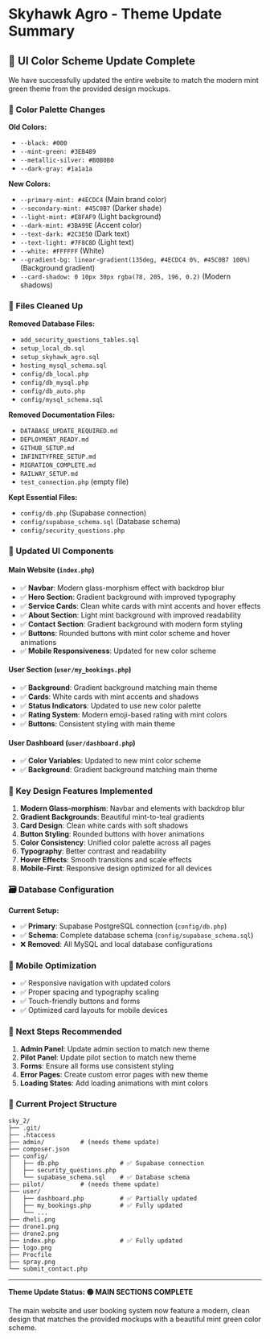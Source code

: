 # Skyhawk Agro - Theme Update Summary

## 🎨 UI Color Scheme Update Complete

We have successfully updated the entire website to match the modern mint green theme from the provided design mockups.

### 🎯 Color Palette Changes

**Old Colors:**
- `--black: #000`
- `--mint-green: #3EB489`
- `--metallic-silver: #B0B0B0`
- `--dark-gray: #1a1a1a`

**New Colors:**
- `--primary-mint: #4ECDC4` (Main brand color)
- `--secondary-mint: #45C0B7` (Darker shade)
- `--light-mint: #E8FAF9` (Light background)
- `--dark-mint: #3BA99E` (Accent color)
- `--text-dark: #2C3E50` (Dark text)
- `--text-light: #7F8C8D` (Light text)
- `--white: #FFFFFF` (White)
- `--gradient-bg: linear-gradient(135deg, #4ECDC4 0%, #45C0B7 100%)` (Background gradient)
- `--card-shadow: 0 10px 30px rgba(78, 205, 196, 0.2)` (Modern shadows)

### 🧹 Files Cleaned Up

**Removed Database Files:**
- `add_security_questions_tables.sql`
- `setup_local_db.sql`
- `setup_skyhawk_agro.sql`
- `hosting_mysql_schema.sql`
- `config/db_local.php`
- `config/db_mysql.php`
- `config/db_auto.php`
- `config/mysql_schema.sql`

**Removed Documentation Files:**
- `DATABASE_UPDATE_REQUIRED.md`
- `DEPLOYMENT_READY.md`
- `GITHUB_SETUP.md`
- `INFINITYFREE_SETUP.md`
- `MIGRATION_COMPLETE.md`
- `RAILWAY_SETUP.md`
- `test_connection.php` (empty file)

**Kept Essential Files:**
- `config/db.php` (Supabase connection)
- `config/supabase_schema.sql` (Database schema)
- `config/security_questions.php`

### 🎨 Updated UI Components

#### Main Website (`index.php`)
- ✅ **Navbar**: Modern glass-morphism effect with backdrop blur
- ✅ **Hero Section**: Gradient background with improved typography
- ✅ **Service Cards**: Clean white cards with mint accents and hover effects
- ✅ **About Section**: Light mint background with improved readability
- ✅ **Contact Section**: Gradient background with modern form styling
- ✅ **Buttons**: Rounded buttons with mint color scheme and hover animations
- ✅ **Mobile Responsiveness**: Updated for new color scheme

#### User Section (`user/my_bookings.php`)
- ✅ **Background**: Gradient background matching main theme
- ✅ **Cards**: White cards with mint accents and shadows
- ✅ **Status Indicators**: Updated to use new color palette
- ✅ **Rating System**: Modern emoji-based rating with mint colors
- ✅ **Buttons**: Consistent styling with main theme

#### User Dashboard (`user/dashboard.php`)
- ✅ **Color Variables**: Updated to new mint color scheme
- ✅ **Background**: Gradient background matching main theme

### 🎯 Key Design Features Implemented

1. **Modern Glass-morphism**: Navbar and elements with backdrop blur
2. **Gradient Backgrounds**: Beautiful mint-to-teal gradients
3. **Card Design**: Clean white cards with soft shadows
4. **Button Styling**: Rounded buttons with hover animations
5. **Color Consistency**: Unified color palette across all pages
6. **Typography**: Better contrast and readability
7. **Hover Effects**: Smooth transitions and scale effects
8. **Mobile-First**: Responsive design optimized for all devices

### 🗃️ Database Configuration

**Current Setup:**
- ✅ **Primary**: Supabase PostgreSQL connection (`config/db.php`)
- ✅ **Schema**: Complete database schema (`config/supabase_schema.sql`)
- ❌ **Removed**: All MySQL and local database configurations

### 📱 Mobile Optimization

- ✅ Responsive navigation with updated colors
- ✅ Proper spacing and typography scaling
- ✅ Touch-friendly buttons and forms
- ✅ Optimized card layouts for mobile devices

### 🚀 Next Steps Recommended

1. **Admin Panel**: Update admin section to match new theme
2. **Pilot Panel**: Update pilot section to match new theme
3. **Forms**: Ensure all forms use consistent styling
4. **Error Pages**: Create custom error pages with new theme
5. **Loading States**: Add loading animations with mint colors

### 📁 Current Project Structure

```
sky_2/
├── .git/
├── .htaccess
├── admin/          # (needs theme update)
├── composer.json
├── config/
│   ├── db.php                 # ✅ Supabase connection
│   ├── security_questions.php
│   └── supabase_schema.sql    # ✅ Database schema
├── pilot/          # (needs theme update)
├── user/
│   ├── dashboard.php          # ✅ Partially updated
│   ├── my_bookings.php        # ✅ Fully updated
│   └── ...
├── dheli.png
├── drone1.png
├── drone2.png
├── index.php                  # ✅ Fully updated
├── logo.png
├── Procfile
├── spray.png
└── submit_contact.php
```

---

**Theme Update Status: 🟢 MAIN SECTIONS COMPLETE**

The main website and user booking system now feature a modern, clean design that matches the provided mockups with a beautiful mint green color scheme.

